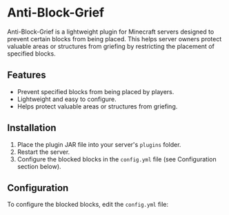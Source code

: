 # Anti-Block-Grief

Anti-Block-Grief is a lightweight plugin for Minecraft servers designed to prevent certain blocks from being placed. This helps server owners protect valuable areas or structures from griefing by restricting the placement of specified blocks.

## Features

- Prevent specified blocks from being placed by players.
- Lightweight and easy to configure.
- Helps protect valuable areas or structures from griefing.

## Installation

1. Place the plugin JAR file into your server's `plugins` folder.
2. Restart the server.
3. Configure the blocked blocks in the `config.yml` file (see Configuration section below).

## Configuration

To configure the blocked blocks, edit the `config.yml` file:
